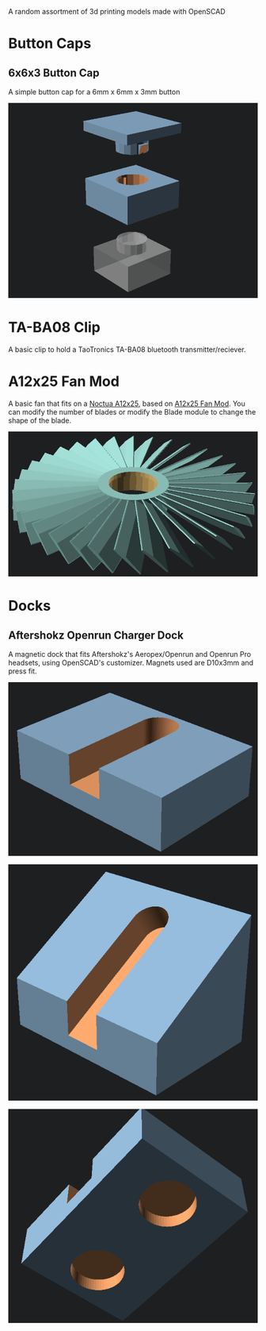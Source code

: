 A random assortment of 3d printing models made with OpenSCAD

# Button Caps

## 6x6x3 Button Cap

A simple button cap for a 6mm x 6mm x 3mm button

![Example 12 bladed fan](/Button%20Caps/6x6x3%20Button%20Cap.png)

# TA-BA08 Clip

A basic clip to hold a TaoTronics TA-BA08 bluetooth transmitter/reciever.

# A12x25 Fan Mod

A basic fan that fits on a [Noctua A12x25](https://noctua.at/en/nf-a12x25-pwm), based on [A12x25 Fan Mod](https://www.thingiverse.com/thing:4553248). You can modify the number of blades or modify the Blade module to change the shape of the blade.

![Example 12 bladed fan](/A12x25%20Fan%20Mod/Example%2032%20blade%20fan.png)

# Docks

## Aftershokz Openrun Charger Dock

A magnetic dock that fits Aftershokz's Aeropex/Openrun and Openrun Pro headsets, using OpenSCAD's customizer. Magnets used are D10x3mm and press fit.

![Openrun Dock](/Aftershokz-Openrun-Dock/Openrun.PNG)

![Openrun Pro Dock](/Aftershokz-Openrun-Dock/OpenrunPro.PNG)

![Magnetic Bottom Inserts](/Aftershokz-Openrun-Dock/MagneticBottom.PNG)
